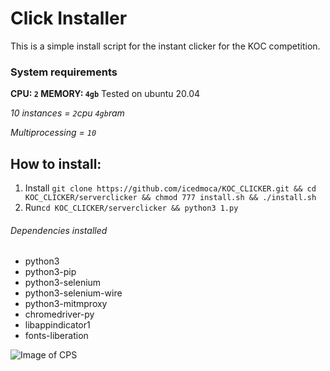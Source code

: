 # Click Installer

This is a simple install script for the instant clicker for the KOC competition.

### System requirements
__CPU: `2` MEMORY: `4gb`__ 
Tested on ubuntu 20.04

_10 instances = `2`cpu `4gb`ram_

_Multiprocessing = `10`_



## How to install:

1. Install `git clone https://github.com/icedmoca/KOC_CLICKER.git && cd KOC_CLICKER/serverclicker && chmod 777 install.sh && ./install.sh`
2. Run`cd KOC_CLICKER/serverclicker && python3 1.py`

###### Dependencies installed
 * python3
 * python3-pip
 * python3-selenium
 * python3-selenium-wire
 * python3-mitmproxy
 * chromedriver-py
 * libappindicator1 
 * fonts-liberation

![Image of CPS](https://i.imgur.com/SRXYYvm.png)
